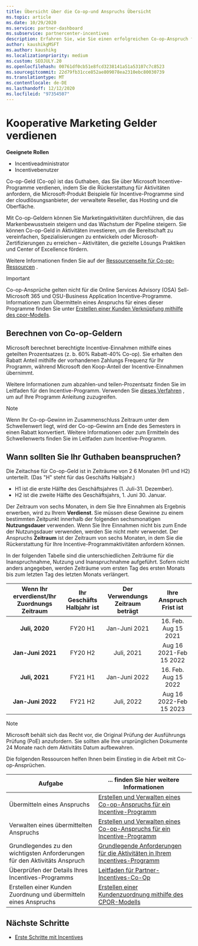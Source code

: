 ```yaml
---
title: Übersicht über die Co-op-und Anspruchs Übersicht
ms.topic: article
ms.date: 10/29/2020
ms.service: partner-dashboard
ms.subservice: partnercenter-incentives
description: Erfahren Sie, wie Sie einen erfolgreichen Co-op-Anspruch für ihre Anreize übermitteln, indem Sie die richtige Dokumentation, Rechnungen, Anweisungen und den Ausführungs Nachweis organisieren.
author: kaushikgMSFT
ms.author: kaushikg
ms.localizationpriority: medium
ms.custom: SEOJULY.20
ms.openlocfilehash: 00761df0cb51e8fcd3238141a51a53107c7c8523
ms.sourcegitcommit: 22d79fb31cce852ae809078ea2310ebc80030739
ms.translationtype: MT
ms.contentlocale: de-DE
ms.lasthandoff: 12/12/2020
ms.locfileid: "97354507"
---
```

# <a name="earn-cooperative-marketing-funds"></a>Kooperative Marketing Gelder verdienen

**Geeignete Rollen**

- Incentiveadministrator
- Incentivebenutzer

Co-op-Geld (Co-op) ist das Guthaben, das Sie über Microsoft Incentive-Programme verdienen, indem Sie die Rückerstattung für Aktivitäten anfordern, die Microsoft-Produkt Beispiele für Incentive-Programme sind der cloudlösungsanbieter, der verwaltete Reseller, das Hosting und die Oberfläche.

Mit Co-op-Geldern können Sie Marketingaktivitäten durchführen, die das Markenbewusstsein steigern und das Wachstum der Pipeline steigern. Sie können Co-op-Geld in Aktivitäten investieren, um die Bereitschaft zu vereinfachen, Spezialisierungen zu entwickeln oder Microsoft-Zertifizierungen zu erreichen – Aktivitäten, die gezielte Lösungs Praktiken und Center of Excellence fördern.

Weitere Informationen finden Sie auf der [Ressourcenseite für Co-op-Ressourcen](https://partner.microsoft.com/asset/collection/co-op-funds-resources#/) .

>[!Important]
>Co-op-Ansprüche gelten nicht für die Online Services Advisory (OSA) Sell-Microsoft 365 und OSU-Business Application Incentive-Programme. Informationen zum Übermitteln eines Anspruchs für eines dieser Programme finden Sie unter [Erstellen einer Kunden Verknüpfung mithilfe des cpor-Modells](submit-osa-claim.md).

## <a name="how-co-op-funds-are-calculated"></a>Berechnen von Co-op-Geldern

Microsoft berechnet berechtigte Incentive-Einnahmen mithilfe eines geteilten Prozentsatzes (z. b. 60% Rabatt-40% Co-op). Sie erhalten den Rabatt Anteil mithilfe der vorhandenen Zahlungs Frequenz für Ihr Programm, während Microsoft den Koop-Anteil der Incentive-Einnahmen übernimmt.

Weitere Informationen zum abzahlen-und teilen-Prozentsatz finden Sie im Leitfaden für den Incentive-Programm. Verwenden Sie [dieses Verfahren](incentives-determined-your-program-eligibility.md) , um auf Ihre Programm Anleitung zuzugreifen.

>[!NOTE]
>Wenn Ihr Co-op-Gewinn im Zusammenschluss Zeitraum unter dem Schwellenwert liegt, wird der Co-op-Gewinn am Ende des Semesters in einen Rabatt konvertiert. Weitere Informationen oder zum Ermitteln des Schwellenwerts finden Sie im Leitfaden zum Incentive-Programm.

## <a name="when-to-claim-your-funds"></a>Wann sollten Sie Ihr Guthaben beanspruchen?

Die Zeitachse für Co-op-Geld ist in Zeiträume von 2 6 Monaten (H1 und H2) unterteilt. (Das "H" steht für das Geschäfts Halbjahr.)

- H1 ist die erste Hälfte des Geschäftsjahres (1. Juli-31. Dezember).
- H2 ist die zweite Hälfte des Geschäftsjahrs, 1. Juni 30. Januar.

Der Zeitraum von sechs Monaten, in dem Sie Ihre Einnahmen als Ergebnis erwerben, wird zu Ihrem **Verdienst**. Sie müssen diese Gewinne zu einem bestimmten Zeitpunkt innerhalb der folgenden sechsmonatigen **Nutzungsdauer** verwenden. Wenn Sie Ihre Einnahmen nicht bis zum Ende der Nutzungsdauer verwenden, werden Sie nicht mehr verwendet. Der Anspruchs **Zeitraum** ist der Zeitraum von sechs Monaten, in dem Sie die Rückerstattung für Ihre Incentive-Programmaktivitäten anfordern können.

In der folgenden Tabelle sind die unterschiedlichen Zeiträume für die Inanspruchnahme, Nutzung und Inanspruchnahme aufgeführt. Sofern nicht anders angegeben, werden Zeiträume vom ersten Tag des ersten Monats bis zum letzten Tag des letzten Monats verlängert.

|  Wenn Ihr erverdienst/Ihr Zuordnungs Zeitraum  |Ihr Geschäfts Halbjahr ist  |  Der Verwendungs Zeitraum beträgt  |  Ihre Anspruch Frist ist  |
| :-----------: | :-----------: | :-----------: | :-----------: |
|**Juli, 2020**| FY20 H1  |  Jan-Juni 2021  |  16. Feb. Aug 15 2021  |
|**Jan-Juni 2021** |  FY20 H2  |  Juli, 2021  |  Aug 16 2021-Feb 15 2022  |
|**Juli, 2021**|  FY21 H1  |  Jan-Juni 2022  |  16. Feb. Aug 15 2022  |
|**Jan-Juni 2022** |  FY21 H2  |  Juli, 2022  |  Aug 16 2022-Feb 15 2023  |

>[!NOTE]
>Microsoft behält sich das Recht vor, die Original Prüfung der Ausführungs Prüfung (PoE) anzufordern. Sie sollten alle Ihre ursprünglichen Dokumente 24 Monate nach dem Aktivitäts Datum aufbewahren.

Die folgenden Ressourcen helfen Ihnen beim Einstieg in die Arbeit mit Co-op-Ansprüchen.

| Aufgabe | ... finden Sie hier weitere Informationen |
| ------ | ----------- |
| Übermitteln eines Anspruchs |  [Erstellen und Verwalten eines Co-op-Anspruchs für ein Incentive-Programm](create-incentives-claims.md)  |
| Verwalten eines übermittelten Anspruchs | [Erstellen und Verwalten eines Co-op-Anspruchs für ein Incentive-Programm](create-incentives-claims.md)    |
| Grundlegendes zu den wichtigsten Anforderungen für den Aktivitäts Anspruch | [Grundlegende Anforderungen für die Aktivitäten in Ihrem Incentives-Programm](core-requirements.md)   |
| Überprüfen der Details Ihres Incentives-Programms | [Leitfaden für Partner-Incentives-Co-Op](https://assetsprod.microsoft.com/co-op-guidebook.pdf)  |
| Erstellen einer Kunden Zuordnung und übermitteln eines Anspruchs | [Erstellen einer Kundenzuordnung mithilfe des CPOR-Modells](submit-osa-claim.md)   |

## <a name="next-steps"></a>Nächste Schritte

- [Erste Schritte mit Incentives](incentives-get-started-intro.md)
